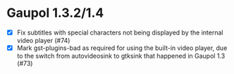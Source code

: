 Gaupol 1.3.2/1.4
================

* [x] Fix subtitles with special characters not being displayed by
      the internal video player (#74)
* [x] Mark gst-plugins-bad as required for using the built-in video
      player, due to the switch from autovideosink to gtksink that
      happened in Gaupol 1.3 (#73)
